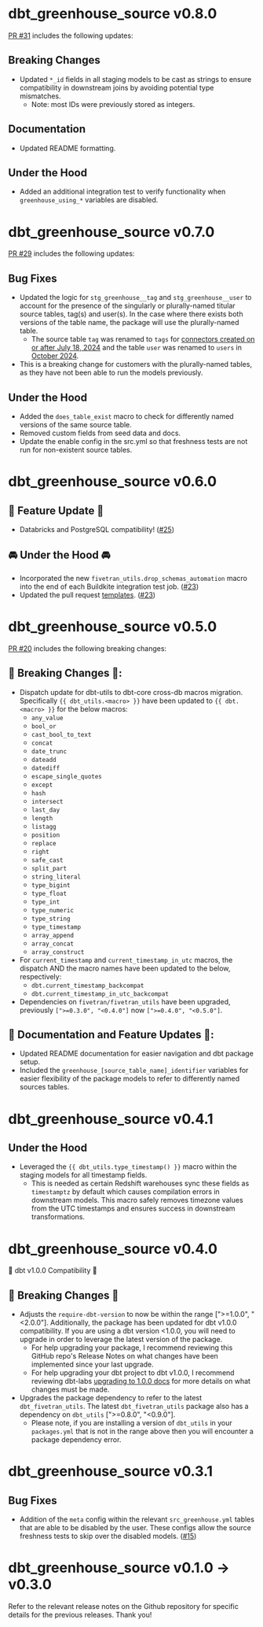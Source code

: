 # dbt_greenhouse_source v0.8.0
[PR #31](https://github.com/fivetran/dbt_greenhouse_source/pull/31) includes the following updates:

## Breaking Changes
- Updated `*_id` fields in all staging models to be cast as strings to ensure compatibility in downstream joins by avoiding potential type mismatches.
  - Note: most IDs were previously stored as integers.

## Documentation
- Updated README formatting.

## Under the Hood
- Added an additional integration test to verify functionality when `greenhouse_using_*` variables are disabled.

# dbt_greenhouse_source v0.7.0
[PR #29](https://github.com/fivetran/dbt_greenhouse_source/pull/29) includes the following updates:

## Bug Fixes
- Updated the logic for `stg_greenhouse__tag` and `stg_greenhouse__user` to account for the presence of the singularly or plurally-named titular source tables, tag(s) and user(s). In the case where there exists both versions of the table name, the package will use the plurally-named table.
  - The source table `tag` was renamed to `tags` for [connectors created on or after July 18, 2024](https://fivetran.com/docs/connectors/applications/greenhouse/changelog#july2024) and the table `user` was renamed to `users` in [October 2024](https://fivetran.com/docs/connectors/applications/greenhouse/changelog#october2024).
- This is a breaking change for customers with the plurally-named tables, as they have not been able to run the models previously.

## Under the Hood
- Added the `does_table_exist` macro to check for differently named versions of the same source table.
- Removed custom fields from seed data and docs.
- Update the enable config in the src.yml so that freshness tests are not run for non-existent source tables.

# dbt_greenhouse_source v0.6.0
## 🎉 Feature Update 🎉
- Databricks and PostgreSQL compatibility! ([#25](https://github.com/fivetran/dbt_greenhouse_source/pull/25))

## 🚘 Under the Hood 🚘
- Incorporated the new `fivetran_utils.drop_schemas_automation` macro into the end of each Buildkite integration test job. ([#23](https://github.com/fivetran/dbt_greenhouse_source/pull/23))
- Updated the pull request [templates](/.github). ([#23](https://github.com/fivetran/dbt_greenhouse_source/pull/23))

# dbt_greenhouse_source v0.5.0
[PR #20](https://github.com/fivetran/dbt_greenhouse_source/pull/20) includes the following breaking changes:
## 🚨 Breaking Changes 🚨:
- Dispatch update for dbt-utils to dbt-core cross-db macros migration. Specifically `{{ dbt_utils.<macro> }}` have been updated to `{{ dbt.<macro> }}` for the below macros:
    - `any_value`
    - `bool_or`
    - `cast_bool_to_text`
    - `concat`
    - `date_trunc`
    - `dateadd`
    - `datediff`
    - `escape_single_quotes`
    - `except`
    - `hash`
    - `intersect`
    - `last_day`
    - `length`
    - `listagg`
    - `position`
    - `replace`
    - `right`
    - `safe_cast`
    - `split_part`
    - `string_literal`
    - `type_bigint`
    - `type_float`
    - `type_int`
    - `type_numeric`
    - `type_string`
    - `type_timestamp`
    - `array_append`
    - `array_concat`
    - `array_construct`
- For `current_timestamp` and `current_timestamp_in_utc` macros, the dispatch AND the macro names have been updated to the below, respectively:
    - `dbt.current_timestamp_backcompat`
    - `dbt.current_timestamp_in_utc_backcompat`
- Dependencies on `fivetran/fivetran_utils` have been upgraded, previously `[">=0.3.0", "<0.4.0"]` now `[">=0.4.0", "<0.5.0"]`.

## 🎉 Documentation and Feature Updates 🎉:
- Updated README documentation for easier navigation and dbt package setup.
- Included the `greenhouse_[source_table_name]_identifier` variables for easier flexibility of the package models to refer to differently named sources tables.

# dbt_greenhouse_source v0.4.1
## Under the Hood
- Leveraged the `{{ dbt_utils.type_timestamp() }}` macro within the staging models for all timestamp fields. 
  - This is needed as certain Redshift warehouses sync these fields as `timestamptz` by default which causes compilation errors in downstream models. This macro safely removes timezone values from the UTC timestamps and ensures success in downstream transformations.
# dbt_greenhouse_source v0.4.0
🎉 dbt v1.0.0 Compatibility 🎉
## 🚨 Breaking Changes 🚨
- Adjusts the `require-dbt-version` to now be within the range [">=1.0.0", "<2.0.0"]. Additionally, the package has been updated for dbt v1.0.0 compatibility. If you are using a dbt version <1.0.0, you will need to upgrade in order to leverage the latest version of the package.
  - For help upgrading your package, I recommend reviewing this GitHub repo's Release Notes on what changes have been implemented since your last upgrade.
  - For help upgrading your dbt project to dbt v1.0.0, I recommend reviewing dbt-labs [upgrading to 1.0.0 docs](https://docs.getdbt.com/docs/guides/migration-guide/upgrading-to-1-0-0) for more details on what changes must be made.
- Upgrades the package dependency to refer to the latest `dbt_fivetran_utils`. The latest `dbt_fivetran_utils` package also has a dependency on `dbt_utils` [">=0.8.0", "<0.9.0"].
  - Please note, if you are installing a version of `dbt_utils` in your `packages.yml` that is not in the range above then you will encounter a package dependency error.

# dbt_greenhouse_source v0.3.1

## Bug Fixes
- Addition of the `meta` config within the relevant `src_greenhouse.yml` tables that are able to be disabled by the user. These configs allow the source freshness tests to skip over the disabled models. ([#15](https://github.com/fivetran/dbt_greenhouse_source/pull/15))

# dbt_greenhouse_source v0.1.0 -> v0.3.0
Refer to the relevant release notes on the Github repository for specific details for the previous releases. Thank you!
